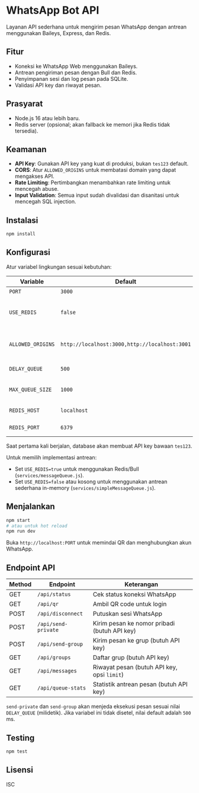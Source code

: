 # WhatsApp Bot API

Layanan API sederhana untuk mengirim pesan WhatsApp dengan antrean menggunakan Baileys, Express, dan Redis.

## Fitur
- Koneksi ke WhatsApp Web menggunakan Baileys.
- Antrean pengiriman pesan dengan Bull dan Redis.
- Penyimpanan sesi dan log pesan pada SQLite.
- Validasi API key dan riwayat pesan.

## Prasyarat
- Node.js 16 atau lebih baru.
- Redis server (opsional; akan fallback ke memori jika Redis tidak tersedia).

## Keamanan
- **API Key**: Gunakan API key yang kuat di produksi, bukan `tes123` default.
- **CORS**: Atur `ALLOWED_ORIGINS` untuk membatasi domain yang dapat mengakses API.
- **Rate Limiting**: Pertimbangkan menambahkan rate limiting untuk mencegah abuse.
- **Input Validation**: Semua input sudah divalidasi dan disanitasi untuk mencegah SQL injection.

## Instalasi
```bash
npm install
```

## Konfigurasi
Atur variabel lingkungan sesuai kebutuhan:

| Variable           | Default                                    | Keterangan                                    |
|--------------------|--------------------------------------------|-----------------------------------------------|
| `PORT`             | `3000`                                     | Port server HTTP                              |
| `USE_REDIS`        | `false`                                    | Gunakan Redis/Bull untuk antrean (`true`/`false`) |
| `ALLOWED_ORIGINS`  | `http://localhost:3000,http://localhost:3001` | Domain yang diizinkan untuk CORS (pisahkan dengan koma) |
| `DELAY_QUEUE`      | `500`                                      | Jeda antar pesan (ms)                         |
| `MAX_QUEUE_SIZE`   | `1000`                                     | Maksimum ukuran antrean in-memory             |
| `REDIS_HOST`       | `localhost`                                | Host Redis (jika USE_REDIS=true)              |
| `REDIS_PORT`       | `6379`                                     | Port Redis (jika USE_REDIS=true)              |

Saat pertama kali berjalan, database akan membuat API key bawaan `tes123`.

Untuk memilih implementasi antrean:
- Set `USE_REDIS=true` untuk menggunakan Redis/Bull (`services/messageQueue.js`).
- Set `USE_REDIS=false` atau kosong untuk menggunakan antrean sederhana in-memory (`services/simpleMessageQueue.js`).

## Menjalankan
```bash
npm start
# atau untuk hot reload
npm run dev
```
Buka `http://localhost:PORT` untuk memindai QR dan menghubungkan akun WhatsApp.

## Endpoint API
| Method | Endpoint           | Keterangan |
|--------|-------------------|-----------|
| GET    | `/api/status`      | Cek status koneksi WhatsApp |
| GET    | `/api/qr`          | Ambil QR code untuk login |
| POST   | `/api/disconnect`  | Putuskan sesi WhatsApp |
| POST   | `/api/send-private`| Kirim pesan ke nomor pribadi (butuh API key) |
| POST   | `/api/send-group`  | Kirim pesan ke grup (butuh API key) |
| GET    | `/api/groups`      | Daftar grup (butuh API key) |
| GET    | `/api/messages`    | Riwayat pesan (butuh API key, opsi `limit`) |
| GET    | `/api/queue-stats` | Statistik antrean pesan (butuh API key) |

`send-private` dan `send-group` akan menjeda eksekusi pesan sesuai nilai
`DELAY_QUEUE` (milidetik). Jika variabel ini tidak disetel, nilai default adalah
`500` ms.

## Testing
```bash
npm test
```

## Lisensi
ISC
